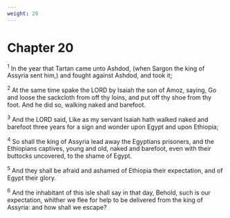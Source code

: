 ```yaml
---
weight: 20
---
```


# Chapter 20

<sup>1</sup> In the year that Tartan came unto Ashdod, (when Sargon the king of Assyria sent him,) and fought against Ashdod, and took it; 

<sup>2</sup> At the same time spake the LORD by Isaiah the son of Amoz, saying, Go and loose the sackcloth from off thy loins, and put off thy shoe from thy foot. And he did so, walking naked and barefoot. 

<sup>3</sup> And the LORD said, Like as my servant Isaiah hath walked naked and barefoot three years for a sign and wonder upon Egypt and upon Ethiopia; 

<sup>4</sup> So shall the king of Assyria lead away the Egyptians prisoners, and the Ethiopians captives, young and old, naked and barefoot, even with their buttocks uncovered, to the shame of Egypt. 

<sup>5</sup> And they shall be afraid and ashamed of Ethiopia their expectation, and of Egypt their glory. 

<sup>6</sup> And the inhabitant of this isle shall say in that day, Behold, such is our expectation, whither we flee for help to be delivered from the king of Assyria: and how shall we escape? 


